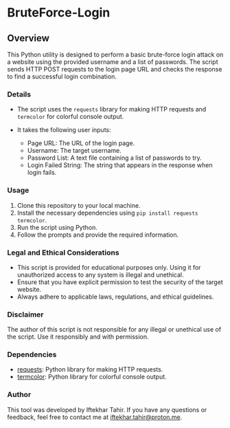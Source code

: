 # BruteForce-Login

## Overview

This Python utility is designed to perform a basic brute-force login attack on a website using the provided username and a list of passwords. The script sends HTTP POST requests to the login page URL and checks the response to find a successful login combination.

### Details

- The script uses the `requests` library for making HTTP requests and `termcolor` for colorful console output.

- It takes the following user inputs:
    - Page URL: The URL of the login page.
    - Username: The target username.
    - Password List: A text file containing a list of passwords to try.
    - Login Failed String: The string that appears in the response when login fails.

### Usage

1. Clone this repository to your local machine.
2. Install the necessary dependencies using `pip install requests termcolor`.
3. Run the script using Python.
4. Follow the prompts and provide the required information.

### Legal and Ethical Considerations

- This script is provided for educational purposes only. Using it for unauthorized access to any system is illegal and unethical.
- Ensure that you have explicit permission to test the security of the target website.
- Always adhere to applicable laws, regulations, and ethical guidelines.

### Disclaimer

The author of this script is not responsible for any illegal or unethical use of the script. Use it responsibly and with permission.

### Dependencies

- [requests](https://pypi.org/project/requests/): Python library for making HTTP requests.
- [termcolor](https://pypi.org/project/termcolor/): Python library for colorful console output.

### Author

This tool was developed by Iftekhar Tahir. If you have any questions or feedback, feel free to contact me at iftekhar.tahir@proton.me.
